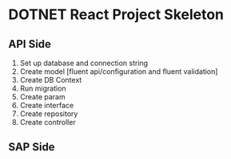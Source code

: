# DOTNET React Project Skeleton

## API Side

1. Set up database and connection string
2. Create model [fluent api/configuration and fluent validation]
3. Create DB Context
4. Run migration
5. Create param
6. Create interface
7. Create repository
8. Create controller

## SAP Side

